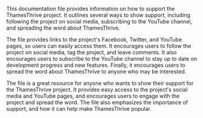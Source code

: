 This documentation file provides information on how to support the ThamesThrive project. It outlines several ways to show
support, including following the project on social media, subscribing to the YouTube channel, and spreading the word
about ThamesThrive.

The file provides links to the project's Facebook, Twitter, and YouTube pages, so users can easily access them. It
encourages users to follow the project on social media, tag the project, and leave comments. It also encourages users to
subscribe to the YouTube channel to stay up to date on development progress and new features. Finally, it encourages
users to spread the word about ThamesThrive to anyone who may be interested.

The file is a great resource for anyone who wants to show their support for the ThamesThrive project. It provides easy
access to the project's social media and YouTube pages, and encourages users to engage with the project and spread the
word. The file also emphasizes the importance of support, and how it can help make ThamesThrive popular.

